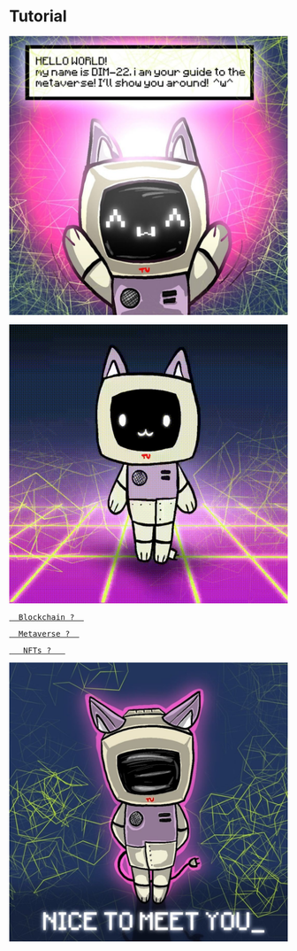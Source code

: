 # Tutorial

![Untitled](Tutorial/Untitled.png)


<img width="1604"  src="https://raw.githubusercontent.com/doesitmeta/doesitmeta.github.io/main/docs/Tutorial/DIM.gif"/>



<div
style={{
    display: "flex",
    justifyContent: "center",
    textAlign: "center",
    alignItems: "center",
    height: "50vh",
    width: "50vw",
    fontSize: "20px",
}}
>
<pre>
<a margin = "auto" textAlign= "left" href = "/docs/blockchain">  Blockchain ?  </a>
</pre>
<pre>
<a margin = "auto" textAlign= "left" href = "/docs/meta">  Metaverse ?  </a>
</pre>
<pre>
<a margin = "auto" textAlign= "left" href = "/docs/NFTs">   NFTs ?   </a>
</pre>
</div>







![Untitled](Tutorial/Untitled%201.png)